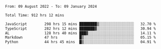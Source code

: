 
<!--START_SECTION:waka-->

```txt
From: 09 August 2022 - To: 09 January 2024

Total Time: 912 hrs 12 mins

JavaScript        298 hrs 15 mins ████████▒░░░░░░░░░░░░░░░░   32.70 %
TypeScript        282 hrs 12 mins ███████▓░░░░░░░░░░░░░░░░░   30.94 %
AL                128 hrs 40 mins ███▓░░░░░░░░░░░░░░░░░░░░░   14.11 %
Markdown          47 hrs          █▒░░░░░░░░░░░░░░░░░░░░░░░   05.15 %
Python            44 hrs 45 mins  █▒░░░░░░░░░░░░░░░░░░░░░░░   04.91 %
```

<!--END_SECTION:waka-->











